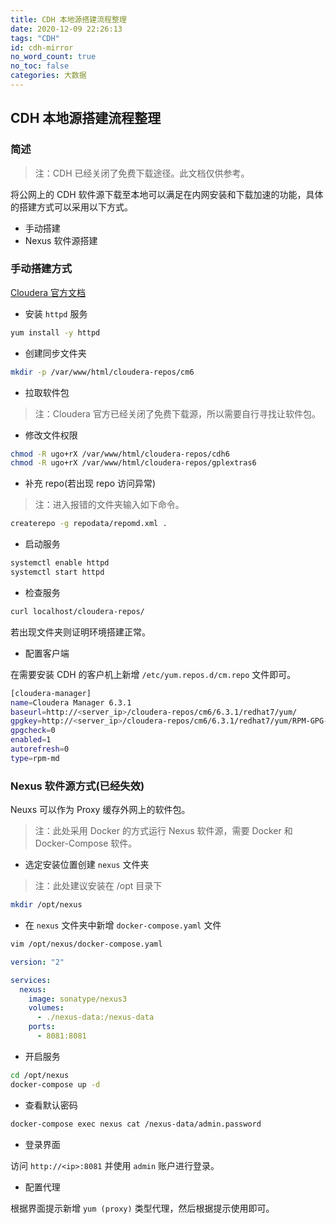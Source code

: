 ```yaml
---
title: CDH 本地源搭建流程整理
date: 2020-12-09 22:26:13
tags: "CDH"
id: cdh-mirror
no_word_count: true
no_toc: false
categories: 大数据
---
```


## CDH 本地源搭建流程整理

### 简述

> 注：CDH 已经关闭了免费下载途径。此文档仅供参考。

将公网上的 CDH 软件源下载至本地可以满足在内网安装和下载加速的功能，具体的搭建方式可以采用以下方式。

- 手动搭建
- Nexus 软件源搭建

### 手动搭建方式

[Cloudera 官方文档](https://docs.cloudera.com/documentation/enterprise/6/6.3/topics/cm_ig_create_local_package_repo.html#download_publish_package_repo)

- 安装 `httpd` 服务

```bash
yum install -y httpd
```

- 创建同步文件夹

```bash
mkdir -p /var/www/html/cloudera-repos/cm6
```

- 拉取软件包

> 注：Cloudera 官方已经关闭了免费下载源，所以需要自行寻找让软件包。

- 修改文件权限

```bash
chmod -R ugo+rX /var/www/html/cloudera-repos/cdh6
chmod -R ugo+rX /var/www/html/cloudera-repos/gplextras6
```

- 补充 repo(若出现 repo 访问异常)

> 注：进入报错的文件夹输入如下命令。

```bash
createrepo -g repodata/repomd.xml .
```

- 启动服务

```bash
systemctl enable httpd
systemctl start httpd
```

- 检查服务

```bash
curl localhost/cloudera-repos/
```

若出现文件夹则证明环境搭建正常。

- 配置客户端

在需要安装 CDH 的客户机上新增 `/etc/yum.repos.d/cm.repo` 文件即可。

```bash
[cloudera-manager]
name=Cloudera Manager 6.3.1
baseurl=http://<server_ip>/cloudera-repos/cm6/6.3.1/redhat7/yum/
gpgkey=http://<server_ip>/cloudera-repos/cm6/6.3.1/redhat7/yum/RPM-GPG-KEY-cloudera
gpgcheck=0
enabled=1
autorefresh=0
type=rpm-md
```

### Nexus 软件源方式(已经失效)

Neuxs 可以作为 Proxy 缓存外网上的软件包。

> 注：此处采用 Docker 的方式运行 Nexus 软件源，需要 Docker 和 Docker-Compose 软件。

- 选定安装位置创建 `nexus` 文件夹

> 注：此处建议安装在 /opt 目录下

```bash
mkdir /opt/nexus
```

- 在 `nexus` 文件夹中新增 `docker-compose.yaml` 文件

```bash
vim /opt/nexus/docker-compose.yaml
```

```yaml
version: "2"

services:
  nexus:
    image: sonatype/nexus3
    volumes:
      - ./nexus-data:/nexus-data
    ports:
      - 8081:8081
```

- 开启服务

```bash
cd /opt/nexus
docker-compose up -d
```

- 查看默认密码

```bash
docker-compose exec nexus cat /nexus-data/admin.password
```

- 登录界面

访问 `http://<ip>:8081` 并使用 `admin` 账户进行登录。

- 配置代理

根据界面提示新增 `yum (proxy)` 类型代理，然后根据提示使用即可。
